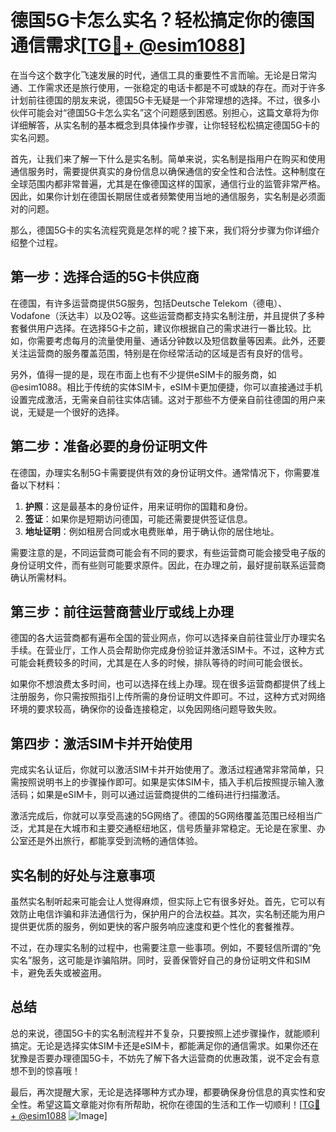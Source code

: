 # 德国5G卡怎么实名？轻松搞定你的德国通信需求[[TG💪+ @esim1088](https://t.me/s/esim1088)]

在当今这个数字化飞速发展的时代，通信工具的重要性不言而喻。无论是日常沟通、工作需求还是旅行使用，一张稳定的电话卡都是不可或缺的存在。而对于许多计划前往德国的朋友来说，德国5G卡无疑是一个非常理想的选择。不过，很多小伙伴可能会对“德国5G卡怎么实名”这个问题感到困惑。别担心，这篇文章将为你详细解答，从实名制的基本概念到具体操作步骤，让你轻轻松松搞定德国5G卡的实名问题。

首先，让我们来了解一下什么是实名制。简单来说，实名制是指用户在购买和使用通信服务时，需要提供真实的身份信息以确保通信的安全性和合法性。这种制度在全球范围内都非常普遍，尤其是在像德国这样的国家，通信行业的监管非常严格。因此，如果你计划在德国长期居住或者频繁使用当地的通信服务，实名制是必须面对的问题。

那么，德国5G卡的实名流程究竟是怎样的呢？接下来，我们将分步骤为你详细介绍整个过程。

## 第一步：选择合适的5G卡供应商

在德国，有许多运营商提供5G服务，包括Deutsche Telekom（德电）、Vodafone（沃达丰）以及O2等。这些运营商都支持实名制注册，并且提供了多种套餐供用户选择。在选择5G卡之前，建议你根据自己的需求进行一番比较。比如，你需要考虑每月的流量使用量、通话分钟数以及短信数量等因素。此外，还要关注运营商的服务覆盖范围，特别是在你经常活动的区域是否有良好的信号。

另外，值得一提的是，现在市面上也有不少提供eSIM卡的服务商，如@esim1088。相比于传统的实体SIM卡，eSIM卡更加便捷，你可以直接通过手机设置完成激活，无需亲自前往实体店铺。这对于那些不方便亲自前往德国的用户来说，无疑是一个很好的选择。

## 第二步：准备必要的身份证明文件

在德国，办理实名制5G卡需要提供有效的身份证明文件。通常情况下，你需要准备以下材料：

1. **护照**：这是最基本的身份证件，用来证明你的国籍和身份。
2. **签证**：如果你是短期访问德国，可能还需要提供签证信息。
3. **地址证明**：例如租房合同或水电费账单，用于确认你的居住地址。

需要注意的是，不同运营商可能会有不同的要求，有些运营商可能会接受电子版的身份证明文件，而有些则可能要求原件。因此，在办理之前，最好提前联系运营商确认所需材料。

## 第三步：前往运营商营业厅或线上办理

德国的各大运营商都有遍布全国的营业网点，你可以选择亲自前往营业厅办理实名手续。在营业厅，工作人员会帮助你完成身份验证并激活SIM卡。不过，这种方式可能会耗费较多的时间，尤其是在人多的时候，排队等待的时间可能会很长。

如果你不想浪费太多时间，也可以选择在线上办理。现在很多运营商都提供了线上注册服务，你只需按照指引上传所需的身份证明文件即可。不过，这种方式对网络环境的要求较高，确保你的设备连接稳定，以免因网络问题导致失败。

## 第四步：激活SIM卡并开始使用

完成实名认证后，你就可以激活SIM卡并开始使用了。激活过程通常非常简单，只需按照说明书上的步骤操作即可。如果是实体SIM卡，插入手机后按照提示输入激活码；如果是eSIM卡，则可以通过运营商提供的二维码进行扫描激活。

激活完成后，你就可以享受高速的5G网络了。德国的5G网络覆盖范围已经相当广泛，尤其是在大城市和主要交通枢纽地区，信号质量非常稳定。无论是在家里、办公室还是外出旅行，都能享受到流畅的通信体验。

## 实名制的好处与注意事项

虽然实名制听起来可能会让人觉得麻烦，但实际上它有很多好处。首先，它可以有效防止电信诈骗和非法通信行为，保护用户的合法权益。其次，实名制还能为用户提供更优质的服务，例如更快的客户服务响应速度和更个性化的套餐推荐。

不过，在办理实名制的过程中，也需要注意一些事项。例如，不要轻信所谓的“免实名”服务，这可能是诈骗陷阱。同时，妥善保管好自己的身份证明文件和SIM卡，避免丢失或被盗用。

## 总结

总的来说，德国5G卡的实名制流程并不复杂，只要按照上述步骤操作，就能顺利搞定。无论是选择实体SIM卡还是eSIM卡，都能满足你的通信需求。如果你还在犹豫是否要办理德国5G卡，不妨先了解下各大运营商的优惠政策，说不定会有意想不到的惊喜哦！

最后，再次提醒大家，无论是选择哪种方式办理，都要确保身份信息的真实性和安全性。希望这篇文章能对你有所帮助，祝你在德国的生活和工作一切顺利！[[TG💪+ @esim1088](https://t.me/s/esim1088) ![Image](https://i.postimg.cc/4NQfJmqS/Snipaste-2025-05-13-00-14-12.png)]